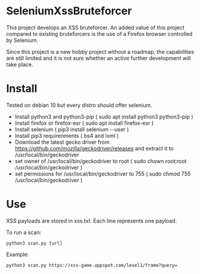 # SeleniumXssBruteforcer

This project develops an XSS bruteforcer. An added value of this project compared to existing bruteforcers is the use of a Firefox browser controlled by Selenium.

Since this project is a new hobby project without a roadmap, the capabilities are still limited and it is not sure whether an active further development will take place.

# Install

Tested on debian 10 but every distro should offer selenium.

- Install python3 and python3-pip ( sudo apt install python3 python3-pip )
- Install firefox or firefox-esr ( sudo apt install firefox-esr )
- Install selenium ( pip3 install selenium --user )
- Install pip3 requirenments ( bs4 and lxml )
- Download the latest gecko driver from https://github.com/mozilla/geckodriver/releases and extract it to /usr/local/bin/geckodriver
- set owner of /usr/local/bin/geckodriver to root ( sudo chown root:root /usr/local/bin/geckodriver )
- set permissions for /usr/local/bin/geckodriver to 755 ( sudo chmod 755 /usr/local/bin/geckodriver )

# Use

XSS payloads are stored in xss.txt. Each line represents one payload.

To run a scan:

```
python3 scan.py [url]
```

Example:

```
python3 scan.py https://xss-game.appspot.com/level1/frame?query=
```
